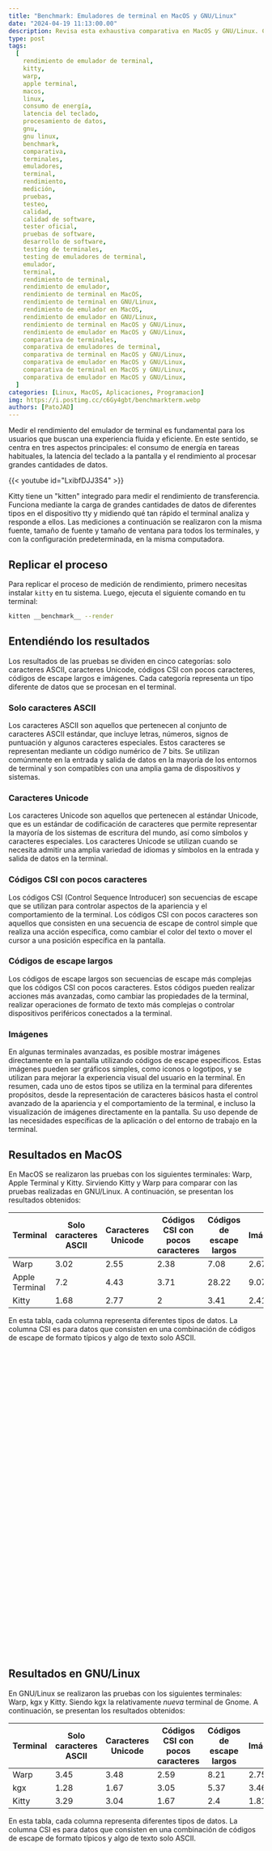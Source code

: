 ```yaml
---
title: "Benchmark: Emuladores de terminal en MacOS y GNU/Linux"
date: "2024-04-19 11:13:00.00"
description: Revisa esta exhaustiva comparativa en MacOS y GNU/Linux. Conoce cómo medimos el consumo de energía, la latencia del teclado a la pantalla y el procesamiento de datos para encontrar el mejor emulador de terminal.
type: post
tags:
  [
    rendimiento de emulador de terminal,
    kitty,
    warp,
    apple terminal,
    macos,
    linux,
    consumo de energía,
    latencia del teclado,
    procesamiento de datos,
    gnu,
    gnu linux,
    benchmark,
    comparativa,
    terminales,
    emuladores,
    terminal,
    rendimiento,
    medición,
    pruebas,
    testeo,
    calidad,
    calidad de software,
    tester oficial,
    pruebas de software,
    desarrollo de software,
    testing de terminales,
    testing de emuladores de terminal,
    emulador,
    terminal,
    rendimiento de terminal,
    rendimiento de emulador,
    rendimiento de terminal en MacOS,
    rendimiento de terminal en GNU/Linux,
    rendimiento de emulador en MacOS,
    rendimiento de emulador en GNU/Linux,
    rendimiento de terminal en MacOS y GNU/Linux,
    rendimiento de emulador en MacOS y GNU/Linux,
    comparativa de terminales,
    comparativa de emuladores de terminal,
    comparativa de terminal en MacOS y GNU/Linux,
    comparativa de emulador en MacOS y GNU/Linux,
    comparativa de terminal en MacOS y GNU/Linux,
    comparativa de emulador en MacOS y GNU/Linux,
  ]
categories: [Linux, MacOS, Aplicaciones, Programacion]
img: https://i.postimg.cc/c6Gy4gbt/benchmarkterm.webp
authors: [PatoJAD]
---
```


<script>
window.onload = function () {

const linuxbench = new CanvasJS.Chart("linuxCharts", {
	exportEnabled: true,
	animationEnabled: true,
	title:{
		text: "Terminales Linux Benchmark - 2014"
	},
	subtitles: [{
		text: "Terminales de GNU/Linux usadas para el benchmark en 2014 "
	}], 
	axisX: {
		title: "States"
	},
	axisY: {
		title: "Demora - segundos",
		titleFontColor: "#4F81BC",
		lineColor: "#4F81BC",
		labelFontColor: "#4F81BC",
		tickColor: "#4F81BC",
		includeZero: true
	},
	toolTip: {
		shared: true
	},
	legend: {
		cursor: "pointer",
		itemclick: toggleDataSeries
	},
	data: [{
		type: "column",
		name: "Warp",
		showInLegend: true,      
		yValueFormatString: "#,##0.# s",
		dataPoints: [
			{ label: "Solo caracteres ASCII",  y: 3.45 },
			{ label: "Caracteres Unicode", y: 3.48 },
			{ label: "Códigos CSI con pocos caracteres", y: 2.59 },
			{ label: "Códigos de escape largos",  y: 8.21 },
			{ label: "Imágenes",  y: 2.75 }
		]
	},
	{
		type: "column",
		name: "kgx",
		axisYType: "secondary",
		showInLegend: true,
		yValueFormatString: "#,##0.# s",
		dataPoints: [
			{ label: "Solo caracteres ASCII", y: 1.28 },
			{ label: "Caracteres Unicode", y: 1.67 },
			{ label: "Códigos CSI con pocos caracteres", y: 3.05 },
			{ label: "Códigos de escape largos", y: 5.37 },
			{ label: "Imágenes", y: 3.46 }
		]
	},
	{
		type: "column",
		name: "Kitty",
		axisYType: "secondary",
		showInLegend: true,
		yValueFormatString: "#,##0.# s",
		dataPoints: [
			{ label: "Solo caracteres ASCII", y: 3.29 },
			{ label: "Caracteres Unicode", y: 3.04 },
			{ label: "Códigos CSI con pocos caracteres", y: 1.67 },
			{ label: "Códigos de escape largos", y: 2.4 },
			{ label: "Imágenes", y: 1.81 }
		]
	}
  ]
});

const macosbench = new CanvasJS.Chart("macosCharts", {
	exportEnabled: true,
	animationEnabled: true,
	title:{
		text: "Terminales MacOS Benchmark - 2014"
	},
	subtitles: [{
		text: "Terminales de MacOS usadas para el benchmark en 2014 "
	}], 
	axisX: {
		title: "States"
	},
	axisY: {
		title: "Demora - segundos",
		titleFontColor: "#4F81BC",
		lineColor: "#4F81BC",
		labelFontColor: "#4F81BC",
		tickColor: "#4F81BC",
		includeZero: true
	},
	toolTip: {
		shared: true
	},
	legend: {
		cursor: "pointer",
		itemclick: toggleDataSeries
	},
	data: [{
		type: "column",
		name: "Warp",
		showInLegend: true,      
		yValueFormatString: "#,##0.# s",
		dataPoints: [
			{ label: "Solo caracteres ASCII",  y: 3.02 },
			{ label: "Caracteres Unicode", y: 2.55 },
			{ label: "Códigos CSI con pocos caracteres", y: 2.38 },
			{ label: "Códigos de escape largos",  y: 7.08 },
			{ label: "Imágenes",  y: 2.67 }
		]
	},
	{
		type: "column",
		name: "Apple Terminal",
		axisYType: "secondary",
		showInLegend: true,
		yValueFormatString: "#,##0.# s",
		dataPoints: [
			{ label: "Solo caracteres ASCII", y: 7.2 },
			{ label: "Caracteres Unicode", y: 4.43 },
			{ label: "Códigos CSI con pocos caracteres", y: 3.71 },
			{ label: "Códigos de escape largos", y: 28.22 },
			{ label: "Imágenes", y: 9.07 }
		]
	},
	{
		type: "column",
		name: "Kitty",
		axisYType: "secondary",
		showInLegend: true,
		yValueFormatString: "#,##0.# s",
		dataPoints: [
			{ label: "Solo caracteres ASCII", y: 1.68 },
			{ label: "Caracteres Unicode", y: 2.77 },
			{ label: "Códigos CSI con pocos caracteres", y: 2 },
			{ label: "Códigos de escape largos", y: 3.41 },
			{ label: "Imágenes", y: 2.41 }
		]
	}
  ]
});

linuxbench.render();
macosbench.render();

function toggleDataSeries(e) {
	if (typeof (e.dataSeries.visible) === "undefined" || e.dataSeries.visible) {
		e.dataSeries.visible = false;
	} else {
		e.dataSeries.visible = true;
	}
	e.chart.render();
}

}
</script>

Medir el rendimiento del emulador de terminal es fundamental para los usuarios que buscan una experiencia fluida y eficiente. En este sentido, se centra en tres aspectos principales: el consumo de energía en tareas habituales, la latencia del teclado a la pantalla y el rendimiento al procesar grandes cantidades de datos.

{{< youtube id="LxibfDJJ3S4" >}}

Kitty tiene un "kitten" integrado para medir el rendimiento de transferencia. Funciona mediante la carga de grandes cantidades de datos de diferentes tipos en el dispositivo tty y midiendo qué tan rápido el terminal analiza y responde a ellos. Las mediciones a continuación se realizaron con la misma fuente, tamaño de fuente y tamaño de ventana para todos los terminales, y con la configuración predeterminada, en la misma computadora.

## Replicar el proceso

Para replicar el proceso de medición de rendimiento, primero necesitas instalar `kitty` en tu sistema. Luego, ejecuta el siguiente comando en tu terminal:

```zsh
kitten __benchmark__ --render
```

## Entendiéndo los resultados

Los resultados de las pruebas se dividen en cinco categorías: solo caracteres ASCII, caracteres Unicode, códigos CSI con pocos caracteres, códigos de escape largos e imágenes. Cada categoría representa un tipo diferente de datos que se procesan en el terminal.

### Solo caracteres ASCII

Los caracteres ASCII son aquellos que pertenecen al conjunto de caracteres ASCII estándar, que incluye letras, números, signos de puntuación y algunos caracteres especiales. Estos caracteres se representan mediante un código numérico de 7 bits. Se utilizan comúnmente en la entrada y salida de datos en la mayoría de los entornos de terminal y son compatibles con una amplia gama de dispositivos y sistemas.

### Caracteres Unicode

Los caracteres Unicode son aquellos que pertenecen al estándar Unicode, que es un estándar de codificación de caracteres que permite representar la mayoría de los sistemas de escritura del mundo, así como símbolos y caracteres especiales. Los caracteres Unicode se utilizan cuando se necesita admitir una amplia variedad de idiomas y símbolos en la entrada y salida de datos en la terminal.

### Códigos CSI con pocos caracteres

Los códigos CSI (Control Sequence Introducer) son secuencias de escape que se utilizan para controlar aspectos de la apariencia y el comportamiento de la terminal. Los códigos CSI con pocos caracteres son aquellos que consisten en una secuencia de escape de control simple que realiza una acción específica, como cambiar el color del texto o mover el cursor a una posición específica en la pantalla.

### Códigos de escape largos

Los códigos de escape largos son secuencias de escape más complejas que los códigos CSI con pocos caracteres. Estos códigos pueden realizar acciones más avanzadas, como cambiar las propiedades de la terminal, realizar operaciones de formato de texto más complejas o controlar dispositivos periféricos conectados a la terminal.

### Imágenes

En algunas terminales avanzadas, es posible mostrar imágenes directamente en la pantalla utilizando códigos de escape específicos. Estas imágenes pueden ser gráficos simples, como iconos o logotipos, y se utilizan para mejorar la experiencia visual del usuario en la terminal.
En resumen, cada uno de estos tipos se utiliza en la terminal para diferentes propósitos, desde la representación de caracteres básicos hasta el control avanzado de la apariencia y el comportamiento de la terminal, e incluso la visualización de imágenes directamente en la pantalla. Su uso depende de las necesidades específicas de la aplicación o del entorno de trabajo en la terminal.

## Resultados en MacOS

En MacOS se realizaron las pruebas con los siguientes terminales: Warp, Apple Terminal y Kitty. Sirviendo Kitty y Warp para comparar con las pruebas realizadas en GNU/Linux. A continuación, se presentan los resultados obtenidos:

| Terminal       | Solo caracteres ASCII | Caracteres Unicode | Códigos CSI con pocos caracteres | Códigos de escape largos | Imágenes |
| -------------- | --------------------- | ------------------ | -------------------------------- | ------------------------ | -------- |
| Warp           | 3.02                  | 2.55               | 2.38                             | 7.08                     | 2.67     |
| Apple Terminal | 7.2                   | 4.43               | 3.71                             | 28.22                    | 9.07     |
| Kitty          | 1.68                  | 2.77               | 2                                | 3.41                     | 2.41     |

En esta tabla, cada columna representa diferentes tipos de datos. La columna CSI es para datos que consisten en una combinación de códigos de escape de formato típicos y algo de texto solo ASCII.

<div id="macosCharts" style="height: 600px; width: 100%;"></div>

## Resultados en GNU/Linux

En GNU/Linux se realizaron las pruebas con los siguientes terminales: Warp, kgx y Kitty. Siendo kgx la relativamente _nueva_ terminal de Gnome. A continuación, se presentan los resultados obtenidos:

| Terminal | Solo caracteres ASCII | Caracteres Unicode | Códigos CSI con pocos caracteres | Códigos de escape largos | Imágenes |
| -------- | --------------------- | ------------------ | -------------------------------- | ------------------------ | -------- |
| Warp     | 3.45                  | 3.48               | 2.59                             | 8.21                     | 2.75     |
| kgx      | 1.28                  | 1.67               | 3.05                             | 5.37                     | 3.46     |
| Kitty    | 3.29                  | 3.04               | 1.67                             | 2.4                      | 1.81     |

En esta tabla, cada columna representa diferentes tipos de datos. La columna CSI es para datos que consisten en una combinación de códigos de escape de formato típicos y algo de texto solo ASCII.

<div id="linuxCharts" style="height: 600px; width: 100%;"></div>

## Conclusión

Los resultados de nuestra comparativa demuestran que Kitty destaca en términos de rendimiento en ambos sistemas operativos. Con tiempos de procesamiento más rápidos y una menor latencia, Kitty ofrece una experiencia superior en la mayoría de las métricas evaluadas. Si buscas un emulador de terminal que priorice el rendimiento, Kitty es una opción sólida tanto en MacOS como en GNU/Linux.

<script src="https://cdn.canvasjs.com/canvasjs.min.js"></script>
